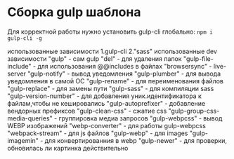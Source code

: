 # Сборка gulp шаблона

Для корректной работы нужно установить gulp-cli глобально:
`npm i gulp-cli -g`

использованные зависимости
1.gulp-cli
2."sass"
использованные dev зависимости
"gulp" - сам gulp
"del" - для удаления папок
"gulp-file-include" - для использования @@includes в файлах
"browsersync" - live-server
"gulp-notify" - вывод уведомления
"gulp-plumber" - для вывода уведомления в самой ОС
"gulp-rename" - для переименования файлов
"gulp-replace" - для замены пути
"gulp-sass" - для компиляции sass
"gulp-version-number" - для добавления уник.идентификатора к файлам,чтобы не кешировались
"gulp-autoprefixer" - добавление вендорных префиксов
"gulp-clean-css" - сжатие css
"gulp-group-css-media-queries" - группировка медиа запросов
"gulp-webpcss" - вывод WEBP изображений
"webp-converter" - для работы gulp-webpcss
"webpack-stream" - для js файлов
"gulp-webp" - для images
"gulp-imagemin" - для конвертированния в webp
"gulp-newer" - для проверки, обновилась ли картинка действительно 